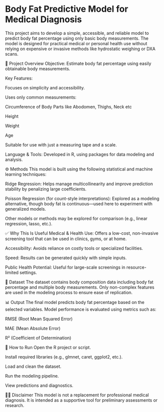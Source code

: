 # Body Fat Predictive Model for Medical Diagnosis
This project aims to develop a simple, accessible, and reliable model to predict body fat percentage using only basic body measurements. The model is designed for practical medical or personal health use without relying on expensive or invasive methods like hydrostatic weighing or DXA scans.

📌 Project Overview
Objective: Estimate body fat percentage using easily obtainable body measurements.

Key Features:

Focuses on simplicity and accessibility.

Uses only common measurements:

Circumference of Body Parts like Abodomen, Thighs, Neck etc

Height

Weight

Age

Suitable for use with just a measuring tape and a scale.

Language & Tools: Developed in R, using packages for data modeling and analysis.

⚙️ Methods
This model is built using the following statistical and machine learning techniques:

Ridge Regression: Helps manage multicollinearity and improve prediction stability by penalizing large coefficients.

Poisson Regression (for count-style interpretations): Explored as a modeling alternative, though body fat is continuous—used here to experiment with generalized models.

Other models or methods may be explored for comparison (e.g., linear regression, lasso, etc.).

✅ Why This Is Useful
Medical & Health Use: Offers a low-cost, non-invasive screening tool that can be used in clinics, gyms, or at home.

Accessibility: Avoids reliance on costly tools or specialized facilities.

Speed: Results can be generated quickly with simple inputs.

Public Health Potential: Useful for large-scale screenings in resource-limited settings.

📁 Dataset
The dataset contains body composition data including body fat percentage and multiple body measurements. Only non-complex features are used in the modeling process to ensure ease of replication.

📊 Output
The final model predicts body fat percentage based on the selected variables. Model performance is evaluated using metrics such as:

RMSE (Root Mean Squared Error)

MAE (Mean Absolute Error)

R² (Coefficient of Determination)

🔧 How to Run
Open the R project or script.

Install required libraries (e.g., glmnet, caret, ggplot2, etc.).

Load and clean the dataset.

Run the modeling pipeline.

View predictions and diagnostics.

👩‍⚕️ Disclaimer
This model is not a replacement for professional medical diagnosis. It is intended as a supportive tool for preliminary assessments or research.

